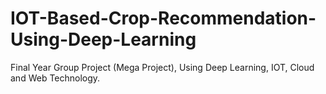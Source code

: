 # IOT-Based-Crop-Recommendation-Using-Deep-Learning
Final Year Group Project (Mega Project), Using Deep Learning, IOT, Cloud and Web Technology.
